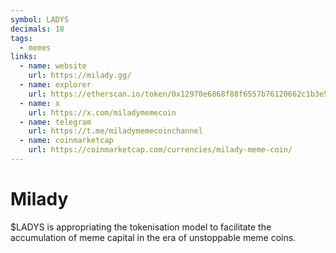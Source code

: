 ```yaml
---
symbol: LADYS
decimals: 18
tags:
  - memes
links:
  - name: website
    url: https://milady.gg/
  - name: explorer
    url: https://etherscan.io/token/0x12970e6868f88f6557b76120662c1b3e50a646bf
  - name: x
    url: https://x.com/miladymemecoin
  - name: telegram
    url: https://t.me/miladymemecoinchannel
  - name: coinmarketcap
    url: https://coinmarketcap.com/currencies/milady-meme-coin/
---
```


# Milady

$LADYS is appropriating the tokenisation model to facilitate the accumulation of meme capital in the era of unstoppable meme coins.
